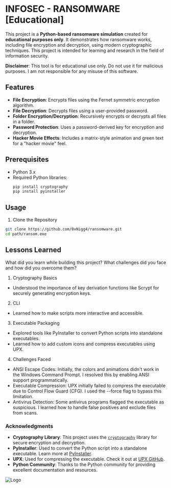 # INFOSEC - RANSOMWARE [Educational]

This project is a **Python-based ransomware simulation** created for **educational purposes only**. It demonstrates how ransomware works, including file encryption and decryption, using modern cryptographic techniques. This project is intended for learning and research in the field of information security.

**Disclaimer**: This tool is for educational use only. Do not use it for malicious purposes. I am not responsible for any misuse of this software.

## Features

- **File Encryption**: Encrypts files using the Fernet symmetric encryption algorithm.
- **File Decryption**: Decrypts files using a user-provided password.
- **Folder Encryption/Decryption**: Recursively encrypts or decrypts all files in a folder.
- **Password Protection**: Uses a password-derived key for encryption and decryption.
- **Hacker Movie Effects**: Includes a matrix-style animation and green text for a "hacker movie" feel.


## Prerequisites

- Python 3.x
- Required Python libraries:
  ```bash
  pip install cryptography
  pip install pyinstaller
  ```
## Usage
1. Clone the Repository
  ```bash
  git clone https://github.com/0xNigg4/ransomware.git
  cd path/ransom.exe
  ```

## Lessons Learned

What did you learn while building this project? What challenges did you face and how did you overcome them?

1. Cryptography Basics
- Understood the importance of key derivation functions like Scrypt for securely generating encryption keys.
2. CLI
- Learned how to make scripts more interactive and accessible.
3. Executable Packaging
- Explored tools like PyInstaller to convert Python scripts into standalone executables.
- Learned how to add custom icons and compress executables using UPX.
4. Challenges Faced
- ANSI Escape Codes: Initially, the colors and animations didn't work in the Windows Command Prompt. I resolved this by enabling ANSI support programmatically.
- Executable Compression: UPX initially failed to compress the executable due to Control Flow Guard (CFG). I used the --force flag to bypass this limitation.
- Antivirus Detection: Some antivirus programs flagged the executable as suspicious. I learned how to handle false positives and exclude files from scans.

### Acknowledgments

- **Cryptography Library**: This project uses the [`cryptography`](https://cryptography.io/) library for secure encryption and decryption.
- **PyInstaller**: Used to convert the Python script into a standalone executable. Learn more at [PyInstaller](https://www.pyinstaller.org/).
- **UPX**: Used for compressing the executable. Check it out at [UPX GitHub](https://upx.github.io/).
- **Python Community**: Thanks to the Python community for providing excellent documentation and resources.

![Logo](https://www.centralinfosec.com/img/central-infosec-shield-black.png)
